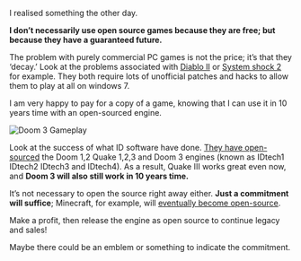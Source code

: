 I realised something the other day.

**I don’t necessarily use open source games because they are free; but because they have a guaranteed future.**

The problem with purely commercial PC games is not the price; it’s that they ‘decay.’ Look at the problems associated with [Diablo II][1] or [System shock 2][2] for example. They both require lots of unofficial patches and hacks to allow them to play at all on windows 7.

I am very happy to pay for a copy of a game, knowing that I can use it in 10 years time with an open-sourced engine.

![][3]

Look at the success of what ID software have done. [They have open-sourced][4] the Doom 1,2 Quake 1,2,3 and Doom 3 engines (known as IDtech1 IDtech2 IDtech3 and IDtech4). As a result, Quake III works great even now, and **Doom 3 will also still work in 10 years time.**

It’s not necessary to open the source right away either. **Just a commitment will suffice**; Minecraft, for example, will [eventually become open-source][5].

Make a profit, then release the engine as open source to continue legacy and sales!

Maybe there could be an emblem or something to indicate the commitment.

[1]: https://www.google.co.uk/search?sugexp=chrome,mod=11&sourceid=chrome&ie=UTF-8&q=diablo%2BII%2Bwindows%2B7
[2]: https://www.google.co.uk/search?sugexp=chrome,mod=11&sourceid=chrome&ie=UTF-8&q=system%2Bshock%2B2%2Bwindows%2B7
[3]: blog/images/doom.jpg "Doom 3 Gameplay"
[4]: https://github.com/id-Software
[5]: http://www.minecraft.net/game
